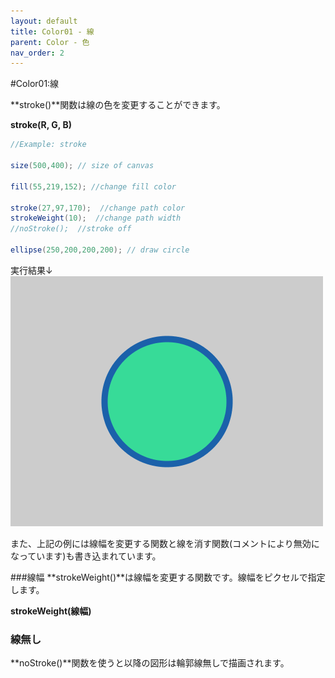 ```yaml
---
layout: default
title: Color01 - 線
parent: Color - 色
nav_order: 2
---
```



#Color01:線

**stroke()**関数は線の色を変更することができます。

**stroke(R, G, B)**

```java
//Example: stroke

size(500,400); // size of canvas

fill(55,219,152); //change fill color

stroke(27,97,170);  //change path color
strokeWeight(10);  //change path width
//noStroke();  //stroke off

ellipse(250,200,200,200); // draw circle
```
実行結果↓
<img src="../assets/stroke_run.png" alt="hi" class="inline"/>

また、上記の例には線幅を変更する関数と線を消す関数(コメントにより無効になっています)も書き込まれています。

###線幅
**strokeWeight()**は線幅を変更する関数です。線幅をピクセルで指定します。

**strokeWeight(線幅)**

### 線無し
**noStroke()**関数を使うと以降の図形は輪郭線無しで描画されます。
